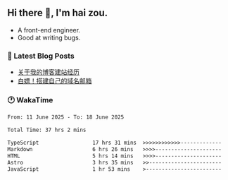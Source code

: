 ## Hi there 👋, I'm hai zou.

- A front-end engineer.
- Good at writing bugs.

### 📖 Latest Blog Posts
<!-- BLOG-POST-LIST:START -->
- [关于我的博客建站经历](https://www.izou.top/2025/01/blog-site-build/)
- [白嫖！搭建自己的域名邮箱](https://www.izou.top/2025/01/domain-mail/)
<!-- BLOG-POST-LIST:END -->

### 🕐 WakaTime
<!--START_SECTION:waka-->

```txt
From: 11 June 2025 - To: 18 June 2025

Total Time: 37 hrs 2 mins

TypeScript                 17 hrs 31 mins  >>>>>>>>>>>>-------------   47.30 %
Markdown                   6 hrs 26 mins   >>>>---------------------   17.38 %
HTML                       5 hrs 14 mins   >>>>---------------------   14.16 %
Astro                      3 hrs 35 mins   >>-----------------------   09.69 %
JavaScript                 1 hr 53 mins    >------------------------   05.11 %
```

<!--END_SECTION:waka-->
